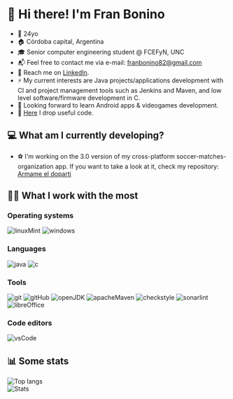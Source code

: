 # 👋 Hi there! I'm Fran Bonino
- 🌳 24yo
- 🏠 Córdoba capital, Argentina
- 🎓 Senior computer engineering student @ FCEFyN, UNC
- 📬 Feel free to contact me via e-mail: franbonino82@gmail.com
- 💼️ Reach me on [LinkedIn](https://www.linkedin.com/in/franciscobonino98/).
- ⚡ My current interests are Java projects/applications development with CI and project management tools such as Jenkins and Maven, and low level software/firmware development in C.
- 🔭 Looking forward to learn Android apps & videogames development.
- 📑 [Here](https://gist.github.com/akmsw) I drop useful code.

## 💻 What am I currently developing?
- ⚽ I'm working on the 3.0 version of my cross-platform soccer-matches-organization app. If you want to take a look at it, check my repository: [Armame el doparti](https://github.com/akmsw/armame-el-doparti)

## 👨‍💻 What I work with the most

### Operating systems
![linuxMint](https://img.shields.io/badge/Linux%20Mint-87CF3E?style=for-the-badge&logo=Linux%20Mint&logoColor=white)
![windows](https://img.shields.io/badge/Windows-0078D6?style=for-the-badge&logo=windows&logoColor=white)

### Languages
![java](https://img.shields.io/badge/java-%23ED8B00.svg?style=for-the-badge&logo=java&logoColor=white)
![c](https://img.shields.io/badge/c-%2300599C.svg?style=for-the-badge&logo=c&logoColor=white)

### Tools
![git](https://img.shields.io/badge/git-%23F05033.svg?style=for-the-badge&logo=git&logoColor=white)
![gitHub](https://img.shields.io/badge/github-%23121011.svg?style=for-the-badge&logo=github&logoColor=white)
![openJDK](https://img.shields.io/badge/openjdk-11%2B-red?style=for-the-badge&logo=openjdk)
![apacheMaven](https://img.shields.io/badge/Apache%20Maven-C71A36?style=for-the-badge&logo=Apache%20Maven&logoColor=white)
![checkstyle](https://img.shields.io/badge/checkstyle-10.3.1-yellow?style=for-the-badge)
![sonarlint](https://img.shields.io/badge/sonarlint-orange?style=for-the-badge&logo=sonarlint)
![libreOffice](https://img.shields.io/badge/LibreOffice-%2318A303?style=for-the-badge&logo=LibreOffice&logoColor=white)
### Code editors
![vsCode](https://img.shields.io/badge/VSCode-0078d7.svg?style=for-the-badge&logo=visual-studio-code&logoColor=white)

## 📊 Some stats
![Top langs](https://github-readme-stats.vercel.app/api/top-langs/?username=akmsw&langs_count=10&layout=compact&cache_seconds=1800&theme=github_dark&custom_title=Most%20used%20languages&&hide=jupyter%20notebook)\
![Stats](https://github-readme-stats.vercel.app/api?username=akmsw&show_icons=true&count_private=true&include_all_commits=true&cache_seconds=1800&theme=github_dark)

